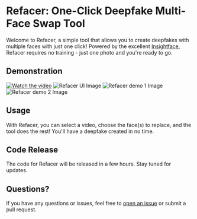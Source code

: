 # Refacer: One-Click Deepfake Multi-Face Swap Tool

Welcome to Refacer, a simple tool that allows you to create deepfakes with multiple faces with just one click! Powered by the excellent [Insightface](https://github.com/deepinsight/insightface), Refacer requires no training - just one photo and you're ready to go.

## Demonstration

[![Watch the video](https://img.youtube.com/vi/mXk1Ox7B244/maxresdefault.jpg)](https://youtu.be/mXk1Ox7B244)
![Refacer UI Image](https://github.com/xaviviro/refacer/blob/main/image.jpg)
![Refacer demo 1 Image](https://github.com/xaviviro/refacer/blob/main/demo-1.jpg)
![Refacer demo 2 Image](https://github.com/xaviviro/refacer/blob/main/demo-2.jpg)

## Usage

With Refacer, you can select a video, choose the face(s) to replace, and the tool does the rest! You'll have a deepfake created in no time.

## Code Release

The code for Refacer will be released in a few hours. Stay tuned for updates.

## Questions?

If you have any questions or issues, feel free to [open an issue](https://github.com/xaviviro/refacer/issues/new) or submit a pull request.
